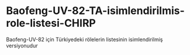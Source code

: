 # Baofeng-UV-82-TA-isimlendirilmis-role-listesi-CHIRP
Baofeng-UV-82 için Türkiyedeki rölelerin listesinin isimlendirilmiş versiyonudur
